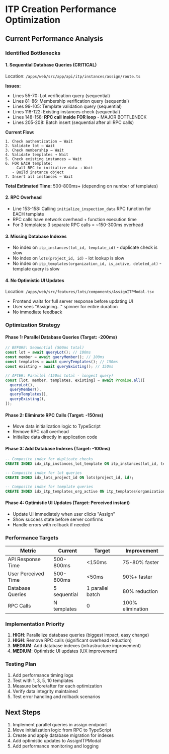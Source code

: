 # ITP Creation Performance Optimization

## Current Performance Analysis

### Identified Bottlenecks

#### 1. **Sequential Database Queries** (CRITICAL)

Location: `/apps/web/src/app/api/itp/instances/assign/route.ts`

**Issues:**

- Lines 55-70: Lot verification query (sequential)
- Lines 81-86: Membership verification query (sequential)
- Lines 99-105: Template validation query (sequential)
- Lines 118-122: Existing instances check (sequential)
- Lines 148-158: **RPC call inside FOR loop** - MAJOR BOTTLENECK
- Lines 205-208: Batch insert (sequential after all RPC calls)

**Current Flow:**

```
1. Check authentication → Wait
2. Validate lot → Wait
3. Check membership → Wait
4. Validate templates → Wait
5. Check existing instances → Wait
6. FOR EACH template:
   - Call RPC to initialize data → Wait
   - Build instance object
7. Insert all instances → Wait
```

**Total Estimated Time:** 500-800ms+ (depending on number of templates)

#### 2. **RPC Overhead**

- Line 153-158: Calling `initialize_inspection_data` RPC function for EACH template
- RPC calls have network overhead + function execution time
- For 3 templates: 3 separate RPC calls = ~150-300ms overhead

#### 3. **Missing Database Indexes**

- No index on `itp_instances(lot_id, template_id)` - duplicate check is slow
- No index on `lots(project_id, id)` - lot lookup is slow
- No index on `itp_templates(organization_id, is_active, deleted_at)` - template query is slow

#### 4. **No Optimistic UI Updates**

Location: `/apps/web/src/features/lots/components/AssignITPModal.tsx`

- Frontend waits for full server response before updating UI
- User sees "Assigning..." spinner for entire duration
- No immediate feedback

### Optimization Strategy

#### Phase 1: Parallel Database Queries (Target: -200ms)

```typescript
// BEFORE: Sequential (500ms total)
const lot = await queryLot(); // 100ms
const member = await queryMember(); // 100ms
const templates = await queryTemplates(); // 150ms
const existing = await queryExisting(); // 150ms

// AFTER: Parallel (150ms total - longest query)
const [lot, member, templates, existing] = await Promise.all([
  queryLot(),
  queryMember(),
  queryTemplates(),
  queryExisting(),
]);
```

#### Phase 2: Eliminate RPC Calls (Target: -150ms)

- Move data initialization logic to TypeScript
- Remove RPC call overhead
- Initialize data directly in application code

#### Phase 3: Add Database Indexes (Target: -100ms)

```sql
-- Composite index for duplicate checks
CREATE INDEX idx_itp_instances_lot_template ON itp_instances(lot_id, template_id);

-- Composite index for lot queries
CREATE INDEX idx_lots_project_id ON lots(project_id, id);

-- Composite index for template queries
CREATE INDEX idx_itp_templates_org_active ON itp_templates(organization_id, is_active, deleted_at);
```

#### Phase 4: Optimistic UI Updates (Target: Perceived instant)

- Update UI immediately when user clicks "Assign"
- Show success state before server confirms
- Handle errors with rollback if needed

### Performance Targets

| Metric              | Current      | Target           | Improvement      |
| ------------------- | ------------ | ---------------- | ---------------- |
| API Response Time   | 500-800ms    | <150ms           | 75-80% faster    |
| User Perceived Time | 500-800ms    | <50ms            | 90%+ faster      |
| Database Queries    | 5 sequential | 1 parallel batch | 80% reduction    |
| RPC Calls           | N templates  | 0                | 100% elimination |

### Implementation Priority

1. **HIGH**: Parallelize database queries (biggest impact, easy change)
2. **HIGH**: Remove RPC calls (significant overhead reduction)
3. **MEDIUM**: Add database indexes (infrastructure improvement)
4. **MEDIUM**: Optimistic UI updates (UX improvement)

### Testing Plan

1. Add performance timing logs
2. Test with 1, 3, 5, 10 templates
3. Measure before/after for each optimization
4. Verify data integrity maintained
5. Test error handling and rollback scenarios

## Next Steps

1. Implement parallel queries in assign endpoint
2. Move initialization logic from RPC to TypeScript
3. Create and apply database migration for indexes
4. Add optimistic updates to AssignITPModal
5. Add performance monitoring and logging
